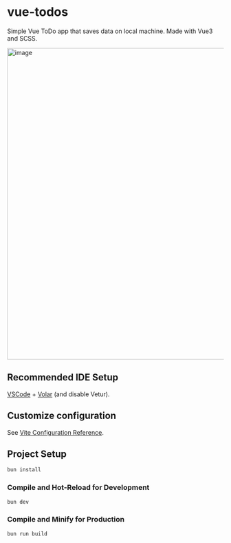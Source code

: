 # vue-todos

Simple Vue ToDo app that saves data on local machine. Made with Vue3 and SCSS.

<img width="916" height="723" alt="image" src="https://github.com/user-attachments/assets/38f642ae-0f1b-4621-82ee-e239bc4e13fe" />

## Recommended IDE Setup

[VSCode](https://code.visualstudio.com/) + [Volar](https://marketplace.visualstudio.com/items?itemName=Vue.volar) (and disable Vetur).

## Customize configuration

See [Vite Configuration Reference](https://vite.dev/config/).

## Project Setup

```sh
bun install
```

### Compile and Hot-Reload for Development

```sh
bun dev
```

### Compile and Minify for Production

```sh
bun run build
```
